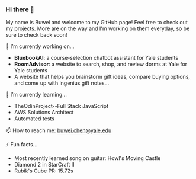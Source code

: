 ### Hi there 👋

My name is Buwei and welcome to my GitHub page! Feel free to check out my projects. More are on the way and I'm working on them everyday, so be sure to check back soon!

🔭 I’m currently working on...
- **BluebookAI**: a course-selection chatbot assistant for Yale students
- **RoomAdvisor**: a website to search, shop, and review dorms at Yale for Yale students
- A website that helps you brainstorm gift ideas, compare buying options, and come up with ingenius gift notes...

🌱 I’m currently learning...
- TheOdinProject--Full Stack JavaScript
- AWS Solutions Architect
- Automated tests

📫 How to reach me: buwei.chen@yale.edu

⚡ Fun facts...
- Most recently learned song on guitar: Howl's Moving Castle
- Diamond 2 in StarCraft II
- Rubik's Cube PR: 15.72s
<!--
**BuweiChen/BuweiChen** is a ✨ _special_ ✨ repository because its `README.md` (this file) appears on your GitHub profile.

Here are some ideas to get you started:

- 🔭 I’m currently working on ...
- 🌱 I’m currently learning ...
- 👯 I’m looking to collaborate on ...
- 🤔 I’m looking for help with ...
- 💬 Ask me about ...
- 📫 How to reach me: ...
- 😄 Pronouns: ...
- ⚡ Fun fact: ...
-->
